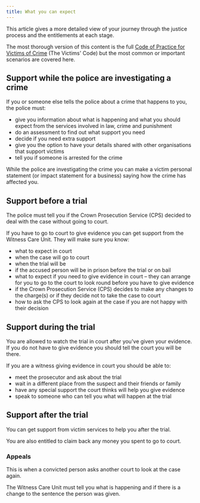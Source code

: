 ---title: What you can expect---
This article gives a more detailed view of your journey through the justice process and the entitlements at each stage.

The most thorough version of this content is the full [Code of Practice for Victims of Crime](https://www.gov.uk/government/publications/the-code-of-practice-for-victims-of-crime) (The Victims' Code) but the most common or important scenarios are covered here. ## <a name="police-investigation"></a>Support while the police are investigating a crimeIf you or someone else tells the police about a crime that happens to you, the police must:- give you information about what is happening and what you should expect from the services involved in law, crime and punishment- do an assessment to find out what support you need- decide if you need extra support- give you the option to have your details shared with other organisations that support victims- tell you if someone is arrested for the crimeWhile the police are investigating the crime you can make a victim personal statement (or impact statement for a business) saying how the crime has affected you.## <a name="before-trial"></a>Support before a trialThe police must tell you if the Crown Prosecution Service (CPS) decided to deal with the case without going to court.If you have to go to court to give evidence you can get support from the Witness Care Unit. They will make sure you know:- what to expect in court- when the case will go to court- when the trial will be- if the accused person will be in prison before the trial or on bail- what to expect if you need to give evidence in court – they can arrange for you to go to the court to look round before you have to give evidence- if the Crown Prosecution Service (CPS) decides to make any changes to the charge(s) or if they decide not to take the case to court- how to ask the CPS to look again at the case if you are not happy with their decision## <a name="during-trial"></a>Support during the trialYou are allowed to watch the trial in court after you've given your evidence. If you do not have to give evidence you should tell the court you will be there.If you are a witness giving evidence in court you should be able to:- meet the prosecutor and ask about the trial - wait in a different place from the suspect and their friends or family- have any special support the court thinks will help you give evidence- speak to someone who can tell you what will happen at the trial ## Support <a name="after-trial"></a>after the trialYou can get support from victim services to help you after the trial.You are also entitled to claim back any money you spent to go to court.### AppealsThis is when a convicted person asks another court to look at the case again.The Witness Care Unit must tell you what is happening and if there is a change to the sentence the person was given.
